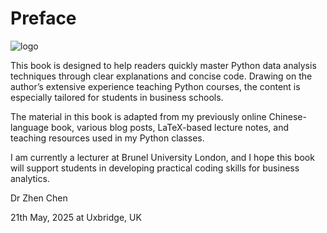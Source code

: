 # Preface

![logo](logo-en.gif)


This book is designed to help readers quickly master Python data analysis techniques through clear explanations and concise code. Drawing on the author’s extensive experience teaching Python courses, the content is especially tailored for students in business schools.

The material in this book is adapted from my previously online Chinese-language book, various blog posts, LaTeX-based lecture notes, and teaching resources used in my Python classes.

I am currently a lecturer at Brunel University London, and I hope this book will support students in developing practical coding skills for business analytics.

Dr Zhen Chen

21th May, 2025 at Uxbridge, UK 

<script src="https://giscus.app/client.js"
        data-repo="robinchen121/book-Python-Data-Science"
        data-repo-id="R_kgDOKFdyOw"
        data-category="Announcements"
        data-category-id="DIC_kwDOKFdyO84CgWHi"
        data-mapping="pathname"
        data-strict="0"
        data-reactions-enabled="1"
        data-emit-metadata="0"
        data-input-position="bottom"
        data-theme="light"
        data-lang="en"
        crossorigin="anonymous"
        async>
</script>

<!-- Toogle google translation -->
<div id="google_translate_element"></div>
<script type="text/javascript">
      function googleTranslateElementInit() {
        new google.translate.TranslateElement({ pageLanguage: 'en',
                  includedLanguages: 'en,zh-CN,zh-TW,ja,ko,de,ru,fr,es,it,pt,hi,ar,fa',
layout: google.translate.TranslateElement.InlineLayout.SIMPLE }, 'google_translate_element');
      }
</script>
<script type="text/javascript"
      src="https://translate.google.com/translate_a/element.js?cb=googleTranslateElementInit"
></script>
<br>